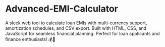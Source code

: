 # Advanced-EMI-Calculator
A sleek web tool to calculate loan EMIs with multi-currency support, amortization schedules, and CSV export. Built with HTML, CSS, and JavaScript for seamless financial planning. Perfect for loan applicants and finance enthusiasts! 💰🚀
